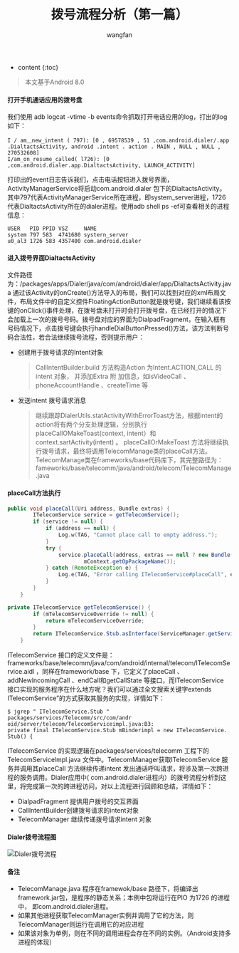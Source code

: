 ﻿---
layout: post
title:  拨号流程分析（第一篇）
categories: Android
tags:   拨号流程
author: wangfan
---

* content
{:toc}

> 本文基于Android 8.0

#### 打开手机通话应用的拨号盘

我们使用 adb logcat -vtime -b events命令抓取打开电话应用的log，打出的log如下：

```shell
I / am＿new_intent ( 797): [0 , 69578539 , 51 ,com.android.dialer/.app .DialtactsActivity, android .intent . action . MAIN , NULL , NULL , 270532608]
I/am_on_resume_called( l726): [0 ,com.android.dialer.app.DialtactsActivity, LAUNCH_ACTIVITY]
```
打印出的event日志告诉我们，点击电话按钮进入拨号界面，ActivityManagerService将启动com.android.dialer 包下的DialtactsActivity。其中797代表ActivityManagerService所在进程，即system_server进程，1726代表DialtactsActivity所在的dialer进程。使用adb shell ps -ef可查看相关的进程信息：

```shell
USER   PID PPID VSZ     NAME
system 797 583  4741680 systern_server
u0_al3 1726 583 4357400 com.android.dialer
```
#### 进入拨号界面DialtactsActivity
文件路径为：/packages/apps/Dialer/java/com/android/dialer/app/DialtactsActivity.java
通过该Activity的onCreate()方法导入的布局，我们可以找到对应的xml布局文件，布局文件中的自定义控件FloatingActionButton就是拨号键，我们继续看该按键的onClick()事件处理，在拨号盘未打开时会打开拨号盘，在已经打开的情况下会加载上一次的拨号号码。拨号盘对应的界面为DialpadFragment，在输入框有号码情况下，点击拨号键会执行handleDialButtonPressed()方法，该方法判断号码合法性，若合法继续拨号流程，否则提示用户：

- 创建用于拨号请求的Intent对象
  > CalllntentBuilder.build 方法构造Action 为Intent.ACTION_CALL 的intent 对象， 并添加Extra 附
加信息，如isVideoCall 、phoneAccountHandle 、createTime 等
- 发送intent 拨号请求消息
  >继续跟踪DialerUtils.statActivityWithErrorToast方法，根据intent的action将有两个分支处理逻辑，分别执行placeCallOMakeToast(context, intent）和context.sartActivity(intent) 。
placeCallOrMakeToast 方法将继续执行拨号请求，最终将调用TelecomManage类的placeCall方法。TelecomManage类在frameworks/base代码库下，其完整路径为： fameworks/base/telecomm/java/android/telecom/TelecomManage.java

#### placeCall方法执行

```java
public void placeCall(Uri address, Bundle extras) {
        ITelecomService service = getTelecomService();
        if (service != null) {
            if (address == null) {
                Log.w(TAG, "Cannot place call to empty address.");
            }
            try {
                service.placeCall(address, extras == null ? new Bundle() : extras,
                        mContext.getOpPackageName());
            } catch (RemoteException e) {
                Log.e(TAG, "Error calling ITelecomService#placeCall", e);
            }
        }
    }

private ITelecomService getTelecomService() {
        if (mTelecomServiceOverride != null) {
            return mTelecomServiceOverride;
        }
        return ITelecomService.Stub.asInterface(ServiceManager.getService(Context.TELECOM_SERVICE));
    }
```
ITelecomService 接口的定义文件是： frameworks/base/telecomm/java/com/android/internal/telecom/ITelecomService.aidl ，同样在framework/base 下，它定义了placeCall 、addNewlncomingCall 、endCall和getCallState 等接口，而ITelecomService 接口实现的服务程序在什么地方呢？我们可以通过全文搜索关键字extends ITelecomService”的方式获取其服务的实现，详情如下：

```shell
$ jgrep " ITelecomService.Stub "
packages/services/Telecomm/src/com/andr oid/server/telecom/TelecomServiceimpl.java:B3:
private final ITelecomService.Stub mBinderimpl = new ITelecomService. Stub() {
```
ITelecomService 的实现逻辑在packages/services/telecomm 工程下的TelecomServicelmpl.java 文件中。TelecomManager获取ITelecomService 服务并调用其placeCall 方法继续传递intent 发出通话呼叫请求，将涉及第一次跨进程的服务调用。Dialer应用中( com.android.dialer进程内）的拨号流程分析到这里，将完成第一次的跨进程访问，对以上流程进行回顾和总结，详情如下：

- DialpadFragment 提供用户拨号的交互界面
- CalllntentBuilder创建拨号请求的intent对象
- TelecomManager 继续传递拨号请求intent 对象
#### Dialer拨号流程图
![Dialer拨号流程](https://img-blog.csdnimg.cn/20190524123512425.png?x-oss-process=image/watermark,type_ZmFuZ3poZW5naGVpdGk,shadow_10,text_aHR0cHM6Ly9ibG9nLmNzZG4ubmV0L3djc2Jod3k=,size_16,color_FFFFFF,t_70)
#### 备注
- TelecomManage.java 程序在framewok/base 路径下，将编译出framework.jar包，是程序的静态关系；本例中包将运行在PIO 为1726 的进程中， 即com.android.dialer进程。
- 如果其他进程获取TelecomManager实例并调用了它的方法，则TelecomManager则运行在调用它的对应进程
- 如果该对象为单例，则在不同的调用进程会存在不同的实例。（Android支持多进程的体现）

